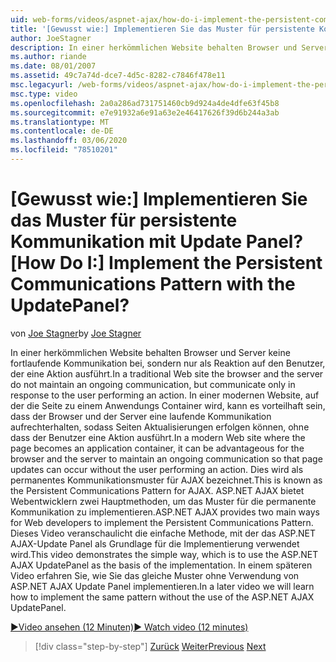 ```yaml
---
uid: web-forms/videos/aspnet-ajax/how-do-i-implement-the-persistent-communications-pattern-with-the-updatepanel
title: '[Gewusst wie:] Implementieren Sie das Muster für persistente Kommunikation mit Update Panel? | Microsoft-Dokumentation'
author: JoeStagner
description: In einer herkömmlichen Website behalten Browser und Server keine fortlaufende Kommunikation bei, sondern nur als Reaktion auf den Benutzer, der einen Act durchführt...
ms.author: riande
ms.date: 08/01/2007
ms.assetid: 49c7a74d-dce7-4d5c-8282-c7846f478e11
msc.legacyurl: /web-forms/videos/aspnet-ajax/how-do-i-implement-the-persistent-communications-pattern-with-the-updatepanel
msc.type: video
ms.openlocfilehash: 2a0a286ad731751460cb9d924a4de4dfe63f45b8
ms.sourcegitcommit: e7e91932a6e91a63e2e46417626f39d6b244a3ab
ms.translationtype: MT
ms.contentlocale: de-DE
ms.lasthandoff: 03/06/2020
ms.locfileid: "78510201"
---
```

# <a name="how-do-i-implement-the-persistent-communications-pattern-with-the-updatepanel"></a><span data-ttu-id="c47c9-104">[Gewusst wie:] Implementieren Sie das Muster für persistente Kommunikation mit Update Panel?</span><span class="sxs-lookup"><span data-stu-id="c47c9-104">[How Do I:] Implement the Persistent Communications Pattern with the UpdatePanel?</span></span>

<span data-ttu-id="c47c9-105">von [Joe Stagner](https://github.com/JoeStagner)</span><span class="sxs-lookup"><span data-stu-id="c47c9-105">by [Joe Stagner](https://github.com/JoeStagner)</span></span>

<span data-ttu-id="c47c9-106">In einer herkömmlichen Website behalten Browser und Server keine fortlaufende Kommunikation bei, sondern nur als Reaktion auf den Benutzer, der eine Aktion ausführt.</span><span class="sxs-lookup"><span data-stu-id="c47c9-106">In a traditional Web site the browser and the server do not maintain an ongoing communication, but communicate only in response to the user performing an action.</span></span> <span data-ttu-id="c47c9-107">In einer modernen Website, auf der die Seite zu einem Anwendungs Container wird, kann es vorteilhaft sein, dass der Browser und der Server eine laufende Kommunikation aufrechterhalten, sodass Seiten Aktualisierungen erfolgen können, ohne dass der Benutzer eine Aktion ausführt.</span><span class="sxs-lookup"><span data-stu-id="c47c9-107">In a modern Web site where the page becomes an application container, it can be advantageous for the browser and the server to maintain an ongoing communication so that page updates can occur without the user performing an action.</span></span> <span data-ttu-id="c47c9-108">Dies wird als permanentes Kommunikationsmuster für AJAX bezeichnet.</span><span class="sxs-lookup"><span data-stu-id="c47c9-108">This is known as the Persistent Communications Pattern for AJAX.</span></span> <span data-ttu-id="c47c9-109">ASP.NET AJAX bietet Webentwicklern zwei Hauptmethoden, um das Muster für die permanente Kommunikation zu implementieren.</span><span class="sxs-lookup"><span data-stu-id="c47c9-109">ASP.NET AJAX provides two main ways for Web developers to implement the Persistent Communications Pattern.</span></span> <span data-ttu-id="c47c9-110">Dieses Video veranschaulicht die einfache Methode, mit der das ASP.NET AJAX-Update Panel als Grundlage für die Implementierung verwendet wird.</span><span class="sxs-lookup"><span data-stu-id="c47c9-110">This video demonstrates the simple way, which is to use the ASP.NET AJAX UpdatePanel as the basis of the implementation.</span></span> <span data-ttu-id="c47c9-111">In einem späteren Video erfahren Sie, wie Sie das gleiche Muster ohne Verwendung von ASP.NET AJAX Update Panel implementieren.</span><span class="sxs-lookup"><span data-stu-id="c47c9-111">In a later video we will learn how to implement the same pattern without the use of the ASP.NET AJAX UpdatePanel.</span></span>

[<span data-ttu-id="c47c9-112">&#9654;Video ansehen (12 Minuten)</span><span class="sxs-lookup"><span data-stu-id="c47c9-112">&#9654; Watch video (12 minutes)</span></span>](https://channel9.msdn.com/Blogs/ASP-NET-Site-Videos/how-do-i-implement-the-persistent-communications-pattern-with-the-updatepanel)

> [!div class="step-by-step"]
> <span data-ttu-id="c47c9-113">[Zurück](how-do-i-use-the-conditional-updatemode-of-the-updatepanel.md)
> [Weiter](how-do-i-localize-an-aspnet-ajax-application.md)</span><span class="sxs-lookup"><span data-stu-id="c47c9-113">[Previous](how-do-i-use-the-conditional-updatemode-of-the-updatepanel.md)
[Next](how-do-i-localize-an-aspnet-ajax-application.md)</span></span>
